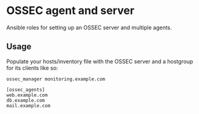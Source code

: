 # OSSEC agent and server

Ansible roles for setting up an OSSEC server and multiple agents.

## Usage
Populate your hosts/inventory file with the OSSEC server and a hostgroup for its clients like so:

```
ossec_manager monitoring.example.com

[ossec_agents]
web.example.com
db.example.com
mail.example.com
```
